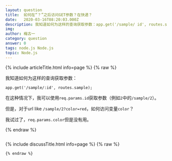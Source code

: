 ```yaml
---
layout: question
title:  如何在“？”之后访问GET参数？在快递？
date:   2020-03-16T08:20:03.000Z
description: 我知道如何为这样的查询获取参数：app.get('/sample/ id', routes.sample);在这种情况下，我可以使用req.pa...
img: 
author: 梅古一
category: question
answer: 0
tags: node.js Node.js
topic: Node.js
---
```

<div class="article-root">
  <div class="article">
    {% include articleTitle.html info=page %}
    {% raw %}
    <div class="article-content"><p><font style="vertical-align: inherit;"><font style="vertical-align: inherit;">我知道如何为这样的查询获取参数：</font></font></p>

<pre><code>app.get('/sample/:id', routes.sample);
</code></pre>

<p><font style="vertical-align: inherit;"><font style="vertical-align: inherit;">在这种情况下，我可以使用</font></font><code>req.params.id</code><font style="vertical-align: inherit;"><font style="vertical-align: inherit;">获取参数（例如</font></font><code>2</code><font style="vertical-align: inherit;"><font style="vertical-align: inherit;">中的</font></font><code>/sample/2</code><font style="vertical-align: inherit;"><font style="vertical-align: inherit;">）。</font></font></p>

<p><font style="vertical-align: inherit;"><font style="vertical-align: inherit;">但是，对于url like </font></font><code>/sample/2?color=red</code><font style="vertical-align: inherit;"><font style="vertical-align: inherit;">，如何访问变量</font></font><code>color</code><font style="vertical-align: inherit;"><font style="vertical-align: inherit;">？</font></font></p>

<p><font style="vertical-align: inherit;"><font style="vertical-align: inherit;">我试过了，</font></font><code>req.params.color</code><font style="vertical-align: inherit;"><font style="vertical-align: inherit;">但是没有用。</font></font></p></div>
    {% endraw %}
  </div>
  <p style="height: 0;width:0;overflow: hidden;"> 第1837篇《如何在“？”之后访问GET参数？在快递？》来自Winter(https://github.com/aiyld/aiyld.github.io)的站点</p>
  <div class="discuss-wrapper">
    {% include discussTitle.html info=page %}
    {% raw %}
    
    {% endraw %}
  </div>
<div>
